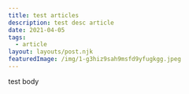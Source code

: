 ```yaml
---
title: test articles
description: test desc article
date: 2021-04-05
tags:
  - article
layout: layouts/post.njk
featuredImage: /img/1-g3hiz9sah9msfd9yfugkgg.jpeg
---
```

test body